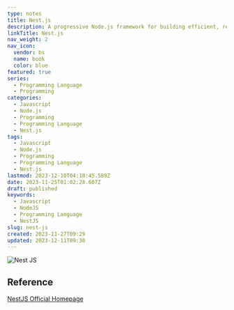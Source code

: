 ```yaml
---
type: notes
title: Nest.js
description: A progressive Node.js framework for building efficient, reliable and scalable server-side applications.
linkTitle: Nest.js
nav_weight: 2
nav_icon:
  vendor: bs
  name: book
  color: blue
featured: true
series:
  - Programming Language
  - Programming
categories:
  - Javascript
  - Node.js
  - Programming
  - Programming Language
  - Nest.js
tags:
  - Javascript
  - Node.js
  - Programming
  - Programming Language
  - Nest.js
lastmod: 2023-12-10T04:18:45.589Z
date: 2023-11-25T01:02:28.607Z
draft: published
keywords:
  - Javascript
  - NodeJS
  - Programming Language
  - NestJS
slug: nest-js
created: 2023-11-27T09:29
updated: 2023-12-11T09:30
---
```


![Nest JS](/programming/nestjs.webp "https://bradbeighton.medium.com/nestjs-the-pros-and-cons-aff714607b07")

## Reference

[NestJS Official Homepage](https://nestjs.com/)
